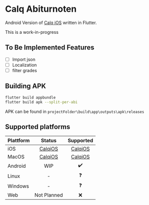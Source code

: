 # Calq Abiturnoten

Android Version of [Calq iOS](https://github.com/AKORA-Studios/Calq) written in Flutter.

This is a work-in-progress 

## To Be Implemented Features

* [ ] Import json
* [ ] Localization
* [ ] filter grades

## Building APK
````bash
flutter build appbundle
flutter build apk --split-per-abi
````

APK can be found in `projectFolder\build\app\outputs\apk\releases`

## Supported platforms

| Plattform         |   Status    | Supported | 
|--------------|:-----------:| :----: |
| iOS |      <a href="https://github.com/AKORA-Studios/Calq">CalqiOS</a>     | <a href="https://github.com/AKORA-Studios/Calq">CalqiOS</a> |
| MacOS      |     <a href="https://github.com/AKORA-Studios/Calq">CalqiOS</a>      |  <a href="https://github.com/AKORA-Studios/Calq">CalqiOS</a>|
| Android |     WIP     | :heavy_check_mark: |
| Linux |      -      | :question: | 
| Windows      |      -      |:question:|
| Web | Not Planned | :x: |
